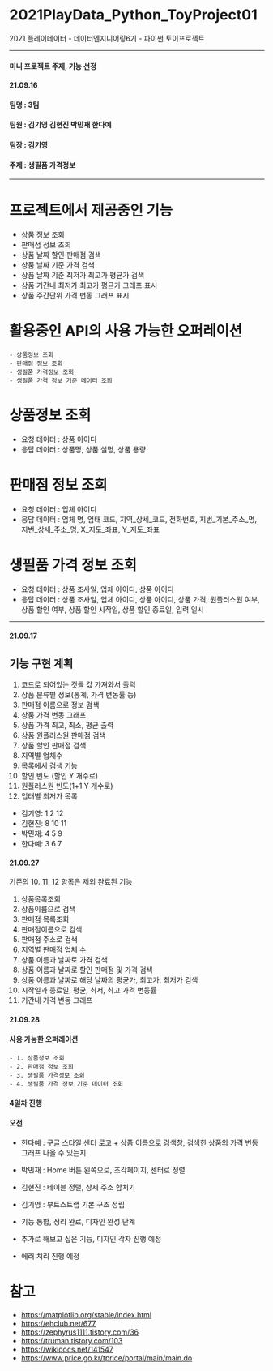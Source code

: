 # 2021PlayData_Python_ToyProject01
2021 플레이데이터 - 데이터엔지니어링6기 - 파이썬 토이프로젝트

---------------------
####  미니 프로젝트 주제, 기능 선정 
#### 21.09.16
#### 팀명 : 3팀 
#### 팀원 : 김기영 김현진 박민재 한다예 
#### 팀장 : 김기영 
#### 주제 : 생필품 가격정보

---------------------
# 프로젝트에서 제공중인 기능
- 상품 정보 조회
- 판매점 정보 조회
- 상품 날짜 할인 판매점 검색
- 상품 날짜 기준 가격 검색
- 상품 날짜 기준 최저가 최고가 평균가 검색
- 상품 기간내 최저가 최고가 평균가 그래프 표시
- 상품 주간단위 가격 변동 그래프 표시

# 활용중인 API의 사용 가능한 오퍼레이션 
    - 상품정보 조회
    - 판매점 정보 조회
    - 생필품 가격정보 조회
    - 생필품 가격 정보 기준 데이터 조회
 
# 상품정보 조회

- 요청 데이터 : 상품 아이디 
- 응답 데이터 : 상품명, 상품 설명, 상품 용량

# 판매점 정보 조회 
- 요청 데이터 : 업체 아이디
- 응답 데이터 : 업체 명, 업태 코드, 지역_상세_코드, 전화번호, 지번_기본_주소_명, 지번_상세_주소_명,
            X_지도_좌표, Y_지도_좌표       

# 생필품 가격 정보 조회
- 요청 데이터 : 상품 조사일, 업체 아이디, 상품 아이디 
- 응답 데이터 : 상품 조사일, 업체 아이디, 상품 아이디, 상품 가격, 원플러스원 여부, 
            상품 할인 여부, 상품 할인 시작일, 상품 할인 종료일, 입력 일시
 
---------------------

#### 21.09.17

## 기능 구현 계획
1. 코드로 되어있는 것들 값 가져와서 출력
2. 상품 분류별 정보(통계, 가격 변동률 등)
3. 판매점 이름으로 정보 검색
4. 상품 가격 변동 그래프
5. 상품 가격 최고, 최소, 평균 출력
6. 상품 원플러스원 판매점 검색
7. 상품 할인 판매점 검색
8. 지역별 업체수
9. 목록에서 검색 기능
10. 할인 빈도 (할인 Y 개수로)
11. 원플러스원 빈도(1+1 Y 개수로)
12. 업태별 최저가 목록

- 김기영: 1 2 12
- 김현진: 8 10 11
- 박민재: 4 5 9
- 한다예: 3 6 7

#### 21.09.27
기존의 10. 11. 12 항목은 제외
완료된 기능
1. 상품목록조회
2. 상품이름으로 검색
3. 판매점 목록조회
4. 판매점이름으로 검색
5. 판매점 주소로 검색
6. 지역별 판매점 업체 수
7. 상품 이름과 날짜로 가격 검색
8. 상품 이름과 날짜로 할인 판매점 및 가격 검색
9. 상품 이름과 날짜로 해당 날짜의 평균가, 최고가, 최저가 검색
10. 시작일과 종료일, 평균, 최저, 최고 가격 변동률
11. 기간내 가격 변동 그래프

#### 21.09.28
#### 사용 가능한 오퍼레이션 
    - 1. 상품정보 조회
    - 2. 판매점 정보 조회
    - 3. 생필품 가격정보 조회
    - 4. 생필품 가격 정보 기준 데이터 조회

#### 4일차 진행
#### 오전  
- 한다예 : 구글 스타일 센터 로고 + 상품 이름으로 검색창, 검색한 상품의 가격 변동 그래프 나올 수 있는지 
- 박민재 : Home 버튼 왼쪽으로, 조각페이지, 센터로 정렬 
- 김현진 : 테이블 정렬, 상세 주소 합치기  
- 김기영 : 부트스트랩 기본 구조 정립

- 기능 통합, 정리 완료, 디자인 완성 단계 
- 추가로 해보고 싶은 기능, 디자인 각자 진행 예정 
- 에러 처리 진행 예정

# 참고 
- https://matplotlib.org/stable/index.html
- https://ehclub.net/677
- https://zephyrus1111.tistory.com/36
- https://truman.tistory.com/103
- https://wikidocs.net/141547
- https://www.price.go.kr/tprice/portal/main/main.do
